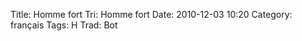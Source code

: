 Title: Homme fort
 Tri: Homme fort
 Date: 2010-12-03 10:20
 Category: français
 Tags: H
 Trad: Bot
 